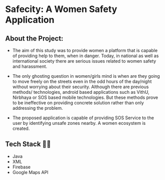 # Safecity: A Women Safety Application

## About the Project:

- The aim of this study was to provide women a platform that is capable of providing help to them, when in danger. 
  Today, in national as well as international society there are serious issues related to women safety and harassment. 
  
- The only ghosting question in women/girls mind is when are they going to move freely on the streets even in the odd hours of the day/night without worrying 
  about their security. Although there are previous methods/ technologies, android based applications such as VithU, Nirbhaya or SOS based mobile technologies. 
  But these methods prove to be ineffective on providing concrete solution rather than only addressing the problem. 
  
- The proposed application is capable of providing SOS Service to the user by identifying unsafe zones nearby. A women ecosystem is created.

## Tech Stack 👨‍💻
- Java
- XML
- Firebase
- Google Maps API
